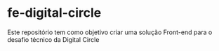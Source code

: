 # fe-digital-circle
Este repositório tem como objetivo criar uma solução Front-end para o desafio técnico da Digital Circle
